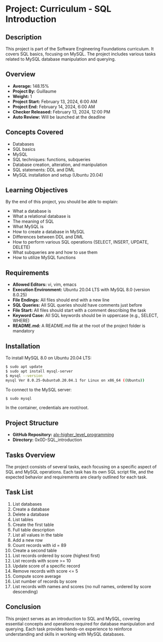 # Project: Curriculum - SQL Introduction

## Description
This project is part of the Software Engineering Foundations curriculum. It covers SQL basics, focusing on MySQL. The project includes various tasks related to MySQL database manipulation and querying.

## Overview
- **Average:** 148.15%
- **Project By:** Guillaume
- **Weight:** 1
- **Project Start:** February 13, 2024, 6:00 AM
- **Project End:** February 14, 2024, 6:00 AM
- **Checker Released:** February 13, 2024, 12:00 PM
- **Auto Review:** Will be launched at the deadline

## Concepts Covered
- Databases
- SQL basics
- MySQL
- SQL techniques: functions, subqueries
- Database creation, alteration, and manipulation
- SQL statements: DDL and DML
- MySQL installation and setup (Ubuntu 20.04)

## Learning Objectives
By the end of this project, you should be able to explain:
- What a database is
- What a relational database is
- The meaning of SQL
- What MySQL is
- How to create a database in MySQL
- Differences between DDL and DML
- How to perform various SQL operations (SELECT, INSERT, UPDATE, DELETE)
- What subqueries are and how to use them
- How to utilize MySQL functions

## Requirements
- **Allowed Editors:** vi, vim, emacs
- **Execution Environment:** Ubuntu 20.04 LTS with MySQL 8.0 (version 8.0.25)
- **File Endings:** All files should end with a new line
- **SQL Queries:** All SQL queries should have comments just before
- **File Start:** All files should start with a comment describing the task
- **Keyword Case:** All SQL keywords should be in uppercase (e.g., SELECT, WHERE)
- **README.md:** A README.md file at the root of the project folder is mandatory

## Installation
To install MySQL 8.0 on Ubuntu 20.04 LTS:
```bash
$ sudo apt update
$ sudo apt install mysql-server
$ mysql --version
mysql Ver 8.0.25-0ubuntu0.20.04.1 for Linux on x86_64 ((Ubuntu))
```
To connect to the MySQL server:
```bash
$ sudo mysql
```
In the container, credentials are root/root.

## Project Structure
- **GitHub Repository:** [alx-higher_level_programming](https://github.com/alx-higher_level_programming)
- **Directory:** 0x0D-SQL_introduction

## Tasks Overview
The project consists of several tasks, each focusing on a specific aspect of SQL and MySQL operations. Each task has its own SQL script file, and the expected behavior and requirements are clearly outlined for each task.

## Task List
1. List databases
2. Create a database
3. Delete a database
4. List tables
5. Create the first table
6. Full table description
7. List all values in the table
8. Add a new row
9. Count records with id = 89
10. Create a second table
11. List records ordered by score (highest first)
12. List records with score >= 10
13. Update score of a specific record
14. Remove records with score <= 5
15. Compute score average
16. List number of records by score
17. List records with names and scores (no null names, ordered by score descending)

## Conclusion
This project serves as an introduction to SQL and MySQL, covering essential concepts and operations required for database manipulation and querying. Each task provides hands-on experience to reinforce understanding and skills in working with MySQL databases.

